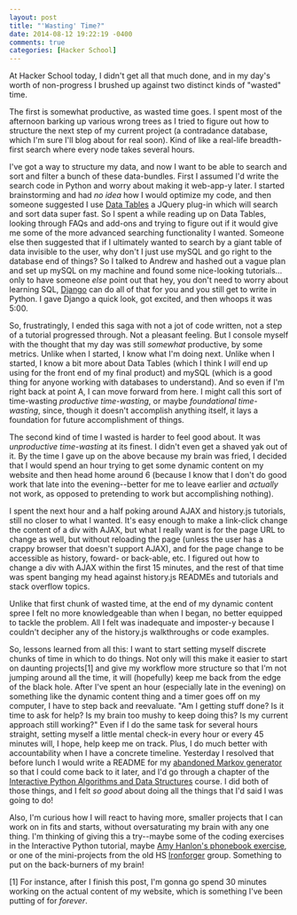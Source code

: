 ```yaml
---
layout: post
title: "'Wasting' Time?"
date: 2014-08-12 19:22:19 -0400
comments: true
categories: [Hacker School]
---
```


At Hacker School today, I didn't get all that much done, and in my day's worth of non-progress I brushed up against two distinct kinds of "wasted" time.

The first is somewhat productive, as wasted time goes. I spent most of the afternoon barking up various wrong trees as I tried to figure out how to structure the next step of my current project (a contradance database, which I'm sure I'll blog about for real soon). Kind of like a real-life breadth-first search where every node takes several hours.

I've got a way to structure my data, and now I want to be able to search and sort and filter a bunch of these data-bundles. First I assumed I'd write the search code in Python and worry about making it web-app-y later. I started brainstorming and had _no idea_ how I would optimize my code, and then someone suggested I use [Data Tables](datatables.net) a JQuery plug-in which will search and sort data super fast. So I spent a while reading up on Data Tables, looking through FAQs and add-ons and trying to figure out if it would give me some of the more advanced searching functionality I wanted. Someone else then suggested that if I ultimately wanted to search by a giant table of data invisible to the user, why don't I just use mySQL and go right to the database end of things? So I talked to Andrew and hashed out a vague plan and set up mySQL on my machine and found some nice-looking tutorials... only to have someone _else_ point out that hey, you don't need to worry about learning SQL, [Django](https://www.djangoproject.com) can do all of that for you and you still get to write in Python. I gave Django a quick look, got excited, and then whoops it was 5:00.

So, frustratingly, I ended this saga with not a jot of code written, not a step of a tutorial progressed through. Not a pleasant feeling. But I console myself with the thought that my day was still _somewhat_ productive, by some metrics. Unlike when I started, I know what I'm doing next. Unlike when I started, I know a bit more about Data Tables (which I think I _will_ end up using for the front end of my final product) and mySQL (which is a good thing for anyone working with databases to understand). And so even if I'm right back at point A, I can move forward from here. I might call this sort of time-wasting *productive time-wasting*, or maybe *foundational time-wasting*, since, though it doesn't accomplish anything itself, it lays a foundation for future accomplishment of things.

The second kind of time I wasted is harder to feel good about. It was *unproductive time-wasting* at its finest. I didn't even get a shaved yak out of it. By the time I gave up on the above because my brain was fried, I decided that I would spend an hour trying to get some dynamic content on my website and then head home around 6 (because I know that I don't do good work that late into the evening--better for me to leave earlier and _actually_ not work, as opposed to pretending to work but accomplishing nothing).

I spent the next hour and a half poking around AJAX and history.js tutorials, still no closer to what I wanted. It's easy enough to make a link-click change the content of a div with AJAX, but what I really want is for the page URL to change as well, but without reloading the page (unless the user has a crappy browser that doesn't support AJAX), and for the page change to be accessible as history, foward- or back-able, etc. I figured out how to change a div with AJAX within the first 15 minutes, and the rest of that time was spent banging my head against history.js READMEs and tutorials and stack overflow topics.

Unlike that first chunk of wasted time, at the end of my dynamic content spree I felt no more knowledgeable than when I began, no better equipped to tackle the problem. All I felt was inadequate and imposter-y because I couldn't decipher any of the history.js walkthroughs or code examples.

So, lessons learned from all this: I want to start setting myself discrete chunks of time in which to do things. Not only will this make it easier to start on daunting projects[1] and give my workflow more structure so that I'm not jumping around all the time, it will (hopefully) keep me back from the edge of the black hole. After I've spent an hour (especially late in the evening) on something like the dynamic content thing and a timer goes off on my computer, I have to step back and reevaluate. "Am I getting stuff done? Is it time to ask for help? Is my brain too mushy to keep doing this? Is my current approach still working?" Even if I do the same task for several hours straight, setting myself a little mental check-in every hour or every 45 minutes will, I hope, help keep me on track. Plus, I do much better with accountability when I have a concrete timeline. Yesterday I resolved that before lunch I would write a README for my [abandoned Markov generator](https://github.com/maianess/markovgen) so that I could come back to it later, and I'd go through a chapter of the [Interactive Python Algorithms and Data Structures](http://interactivepython.org/runestone/static/pythonds/index.html) course. I did both of those things, and I felt _so good_ about doing all the things that I'd said I was going to do!

Also, I'm curious how I will react to having more, smaller projects that I can work on in fits and starts, without oversaturating my brain with any one thing. I'm thinking of giving this a try--maybe some of the coding exercises in the Interactive Python tutorial, maybe [Amy Hanlon's phonebook exercise](http://mathamy.com/pages/phonebook.html), or one of the mini-projects from the old HS [Ironforger](https://hackpad.com/Iron-Forger-kEmauANGcV5) group. Something to put on the back-burners of my brain!

[1] For instance, after I finish this post, I'm gonna go spend 30 minutes working on the actual content of my website, which is something I've been putting of for _forever_.